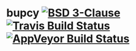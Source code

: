 # bupcy [![BSD 3-Clause](https://img.shields.io/badge/License-BSD%203--Clause-blue.svg)](https://opensource.org/licenses/BSD-3-Clause) [![Travis Build Status](https://travis-ci.org/pbtrung/bupcy.svg?branch=master)](https://travis-ci.org/pbtrung/bupcy) [![AppVeyor Build Status](https://ci.appveyor.com/api/projects/status/mynf0pvixh662725?svg=true)](https://ci.appveyor.com/project/pbtrung/bupcy)